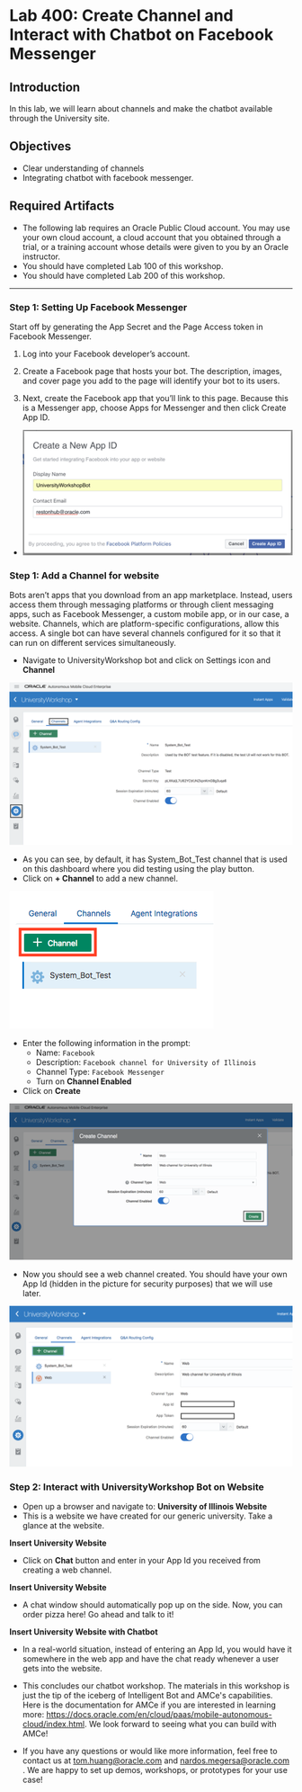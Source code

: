 # Lab 400: Create Channel and Interact with Chatbot on Facebook Messenger
## Introduction
In this lab, we will learn about channels and make the chatbot available through the University site.

## Objectives
- Clear understanding of channels
- Integrating chatbot with facebook messenger.

## Required Artifacts
- The following lab requires an Oracle Public Cloud account. You may use your own cloud account, a cloud account that you obtained through a trial, or a training account whose details were given to you by an Oracle instructor.
- You should have completed Lab 100 of this workshop.
- You should have completed Lab 200 of this workshop.

---
### Step 1: Setting Up Facebook Messenger
Start off by generating the App Secret and the Page Access token in Facebook Messenger.
1. Log into your Facebook developer’s account.

2. Create a Facebook page that hosts your bot. The description, images, and cover page you add to the page will identify your bot to its users.

3. Next, create the Facebook app that you’ll link to this page. Because this is a Messenger app, choose Apps for Messenger and then click Create App ID.

* ![](./images/400/1.png)


### Step 1: Add a Channel for website
Bots aren’t apps that you download from an app marketplace. Instead, users access them through messaging platforms or through client messaging apps, such as Facebook Messenger, a custom mobile app, or in our case, a website. Channels, which are platform-specific configurations, allow this access. A single bot can have several channels configured for it so that it can run on different services simultaneously.

- Navigate to UniversityWorkshop bot and click on Settings icon and **Channel**

![](./images/300/1.png)

- As you can see, by default, it has System_Bot_Test channel that is used on this dashboard where you did testing using the play button. 
- Click on **+ Channel** to add a new channel.

![](./images/300/2.png)

- Enter the following information in the prompt:
    - Name: `Facebook`
    - Description: `Facebook channel for University of Illinois`
    - Channel Type: `Facebook Messenger`
    - Turn on **Channel Enabled**
- Click on **Create**

![](./images/300/3.png)

- Now you should see a web channel created. You should have your own App Id (hidden in the picture for security purposes) that we will use later.

![](./images/300/4.png)

### Step 2: Interact with UniversityWorkshop Bot on Website
- Open up a browser and navigate to: **University of Illinois Website**
- This is a website we have created for our generic university. Take a glance at the website. 

**Insert University Website**

- Click on **Chat** button and enter in your App Id you received from creating a web channel.

**Insert University Website**

- A chat window should automatically pop up on the side. Now, you can order pizza here! Go ahead and talk to it!

**Insert University Website with Chatbot**

- In a real-world situation, instead of entering an App Id, you would have it somewhere in the web app and have the chat ready whenever a user gets into the website. 




- This concludes our chatbot workshop. The materials in this workshop is just the tip of the iceberg of Intelligent Bot and AMCe's capabilities. Here is the documentation for AMCe if you are interested in learning more: https://docs.oracle.com/en/cloud/paas/mobile-autonomous-cloud/index.html. We look forward to seeing what you can build with AMCe! 

- If you have any questions or would like more information, feel free to contact us at tom.huang@oracle.com and nardos.megersa@oracle.com . We are happy to set up demos, workshops, or prototypes for your use case! 